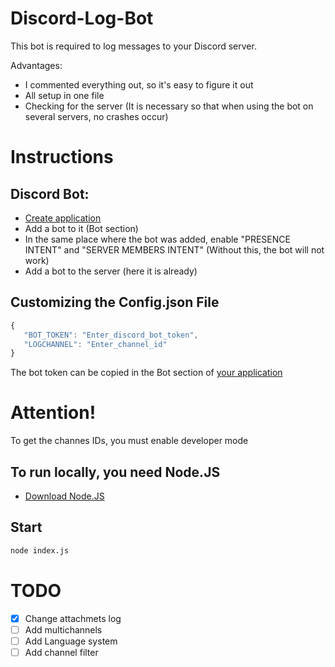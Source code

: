 # Discord-Log-Bot
This bot is required to log messages to your Discord server.

Advantages:
 - I commented everything out, so it's easy to figure it out
 - All setup in one file
 - Checking for the server (It is necessary so that when using the bot on several servers, no crashes occur)

# Instructions

## Discord Bot:
 - [Create application](https://discord.com/developers/applications)
 - Add a bot to it (Bot section)
 - In the same place where the bot was added, enable "PRESENCE INTENT" and "SERVER MEMBERS INTENT" (Without this, the bot will not work)
 - Add a bot to the server (here it is already)

## Customizing the Config.json File
 ```js
 {
    "BOT_TOKEN": "Enter_discord_bot_token",
    "LOGCHANNEL": "Enter_channel_id"
 }
 ```
 
 The bot token can be copied in the Bot section of [your application](https://discord.com/developers/applications)
 
 # Attention!
 To get the channes IDs, you must enable developer mode

## To run locally, you need Node.JS
 - [Download Node.JS](https://nodejs.org/en/)

## Start
 ```sh
 node index.js
 ```

# TODO
 - [X] Change attachmets log
 - [ ] Add multichannels
 - [ ] Add Language system
 - [ ] Add channel filter
